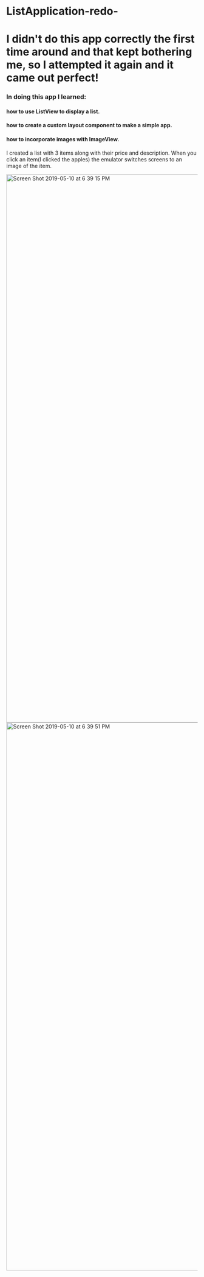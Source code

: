 # ListApplication-redo-

<h1>I didn't do this app correctly the first time around and that kept bothering me, so I attempted it again and it came out perfect!

<h3>In doing this app I learned:</h3>

<h4>how to use ListView to display a list.</h4>
<h4>how to create a custom layout component to make a simple app.</h4>
<h4>how to incorporate images with ImageView.</h4>

I created a list with 3 items along with their price and description. When you click an item(I clicked the apples) the emulator switches screens to an image of the item.

<img width="1440" alt="Screen Shot 2019-05-10 at 6 39 15 PM" src="https://user-images.githubusercontent.com/29503790/57560200-45151480-7353-11e9-8ded-85ac04f9ac46.png">
<img width="1440" alt="Screen Shot 2019-05-10 at 6 39 51 PM" src="https://user-images.githubusercontent.com/29503790/57560205-48100500-7353-11e9-9efd-0afa12cc552a.png">
